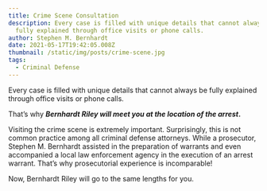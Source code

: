 ```yaml
---
title: Crime Scene Consultation
description: Every case is filled with unique details that cannot always be
  fully explained through office visits or phone calls.
author: Stephen M. Bernhardt
date: 2021-05-17T19:42:05.008Z
thumbnail: /static/img/posts/crime-scene.jpg
tags:
  - Criminal Defense
---
```

Every case is filled with unique details that cannot always be fully explained through office visits or phone calls.

That’s why ***Bernhardt Riley will meet you at the location of the arrest*.**

Visiting the crime scene is extremely important. Surprisingly, this is not common practice among all criminal defense attorneys. While a prosecutor, Stephen M. Bernhardt assisted in the preparation of warrants and even accompanied a local law enforcement agency in the execution of an arrest warrant. That’s why prosecutorial experience is incomparable!

Now, Bernhardt Riley will go to the same lengths for you.